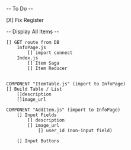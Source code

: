 -- To Do --

[X] Fix Register


-- Display All Items --

    [] GET route from DB
        InfoPage.js
            [] import connect
        Index.js
            [] Item Saga
            [] Item Reducer
    

    COMPONENT "ItemTable.js" (import to InfoPage)
    [] Build Table / List 
        []description
        []image_url
    
    COMPONENT "AddItem.js" (import to InfoPage)
        [] Input Fields
            [] description
            [] image_url
                [] user_id (non-input field)

        [] Input Buttons
        


    

    

